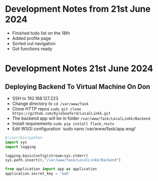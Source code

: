 # Development Notes from 21st June 2024

- Finished todo list on the 18th
- Added profile page 
- Sorted out navigation 
- Got functions ready 
# Development Notes 21st June 2024

## Deploying Backend To Virtual Machine On Don

- SSH to 192.168.127.223
- Change directory to `cd /var/www/fask`
- Clone HTTP repos `sudo git clone https://github.com/KyleSeaford/LocalLinkk.git`
- The backend app will be in folder `/var/www/fask/LocalLinkk/Backend`
- Install requirements `sudo pip install flask_restx`
- Edit WSGI configuration `sudo nano /var/www/fask/app.wsgi'

```python                app.wsgi *
#!/usr/bin/python
import sys
import logging

logging.basicConfig(stream=sys.stderr)
sys.path.insert(0,"/var/www/fask/LocalLinkk/Backend")

from application import app as application
application.secret_key = 'bob'
```
